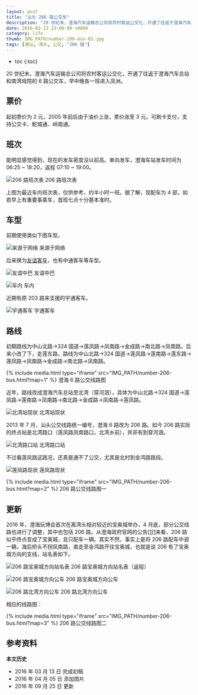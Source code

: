 ```yaml
---
layout: post
title: "汕头 206 路公交车"
description: "20 世纪末，澄海汽车运输总公司将农村客运公交化，开通了往返于澄海汽车总站和南湾戏院的 6 路公交车，早中晚各一班进入凤洲。"
date: 2016-03-13 23:00:00 +0800
category: life
thumb: IMG_PATH/number-206-bus-03.jpg
tags: [潮汕, 湾头, 公交, "206 路"]
---
```


* toc
{:toc}

20 世纪末，澄海汽车运输总公司将农村客运公交化，开通了往返于澄海汽车总站和南湾戏院的 6 路公交车，早中晚各一班进入凤洲。

## 票价

起初票价为 2 元，2005 年前后由于油价上涨，票价涨至 3 元。可刷卡支付，支持公交卡、鮀城通、岭南通。

## 班次

能明显感觉得到，现在的发车密度没以前高。单向发车，澄海车站发车时间为 06:25 ~ 18:20，返程 07:10 ~ 19:00。

![206 路班次表]({{site.IMG_PATH}}/number-206-bus-01.jpg_640)
206 路班次表

上图为最近车内班次表，仅供参考，约半小时一班。据了解，现配车为 4 部，如若早上有重要事乘车，首班七点十分基本准时。

## 车型

前期使用类似下图车型。

![来源于网络]({{site.IMG_PATH}}/number-206-bus-02.jpg)
来源于网络

后来换为[友谊客车](http://www.youyiautomobile.com/goods.php?id=82)，也有中通客车等车型。

![友谊中巴]({{site.IMG_PATH}}/number-206-bus-03.jpg_640)
友谊中巴

![车内]({{site.IMG_PATH}}/number-206-bus-04.jpg_640)
车内

近期有原 203 路来支援的宇通客车。

![宇通客车]({{site.IMG_PATH}}/number-206-bus-05.jpg_640)
宇通客车

## 路线

初期路线为中山北路→324 国道→莲凤路→凤南路→金成路→南北路→凤南路。后来小改了下，走莲东路，路线为中山北路→324 国道→莲凤路→莲南路→莲东路→莲凤路→凤南路→金成路→南北路→凤南路。

{% include media.html type="iframe" src="IMG_PATH/number-206-bus.html?map=1" %}
澄海 6 路公交线路图

近年，路线改成澄海汽车总站至北湾（穿河涵），具体为中山北路→324 国道→莲凤路→莲南路→凤南路→南北路→金成路→凤南路→莲凤路。

![北湾站现状]({{site.IMG_PATH}}/number-206-bus-06.jpg_640)
北湾站现状

2013 年 7 月，汕头公交线路统一编号，澄海 6 路改为 206 路。如今 206 路实际的终点站是北湾路口（莲凤路凤南路口，北湾乡前），并非有到穿河涵。

![北湾路口站]({{site.IMG_PATH}}/number-206-bus-07.jpg_640)
北湾路口站

不过看莲凤路这路况，还真是通不了公交，尤其是北村到金鸿路路段。

![莲凤路现状]({{site.IMG_PATH}}/number-206-bus-08.jpg_640)
莲凤路现状

{% include media.html type="iframe" src="IMG_PATH/number-206-bus.html?map=2" %}
206 路公交线路图一

## 更新

2016 年，澄海玩博会首次在离湾头相对较近的宝奥城举办，4 月底，部分公交线路也进行了调整，其中也包括 206 路。从澄海政府官网的公告[[1]][1]来看，206 路似乎终点变成了宝奥城，且只配车一辆。其实不然，事实上是将 206 路配车中调一辆，海后桥头不拐凤南路，直走至金鸿路开往宝奥城，也就是说 206 有了宝奥城方向的支线，站名表如下。

![206 路宝奥城方向站名表]({{site.IMG_PATH}}/number-206-bus-09.jpg_640)
206 路宝奥城方向站名表（返程）

![206 路宝奥城方向公车]({{site.IMG_PATH}}/number-206-bus-10.jpg_640)
206 路宝奥城方向公车

![206 路北湾方向公车]({{site.IMG_PATH}}/number-206-bus-11.jpg_640)
206 路北湾方向公车

相应的线路图：

{% include media.html type="iframe" src="IMG_PATH/number-206-bus.html?map=3" %}
206 路公交线路图二

## 参考资料

[1]: http://www.gdchenghai.gov.cn/Article/NoticeDetail?Id=226 "关于调整澄海区部分公交线路行驶走向的公告"

**本文历史**

* 2016 年 03 月 13 日 完成初稿
* 2016 年 04 月 05 日 添加图片
* 2016 年 09 月 25 日 更新
